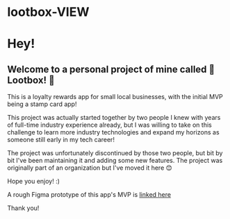# lootbox-VIEW
# Hey!


## **Welcome to a personal project of mine called 🎁 Lootbox! 🎁**

This is a loyalty rewards app for small local businesses, with the initial MVP being a stamp card app!

This project was actually started together by two people I knew with years of full-time industry experience already, but I was willing to take on this challenge to learn more industry technologies and expand my horizons as someone still early in my tech career!

The project was unfortunately discontinued by those two people, but bit by bit I've been maintaining it and adding some new features. The project was originally part of an organization but I've moved it here 😊

Hope you enjoy! :)

A rough Figma prototype of this app's MVP is [linked here](https://www.figma.com/file/2zANSIImRgJBVCMvCJdJY9/Lootbox?type=design&node-id=0%3A1&mode=design&t=13lT2IgBrI7wnfaF-1)

Thank you!
